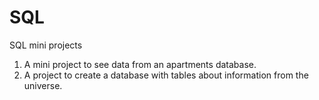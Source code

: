 # SQL
SQL mini projects
1. A mini project to see data from an apartments database.
2. A project to create a database with tables about information from the universe.
